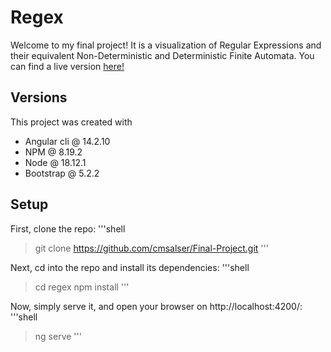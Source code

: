 # Regex

Welcome to my final project! It is a visualization of Regular Expressions and their equivalent Non-Deterministic and Deterministic Finite Automata.
You can find a live version [here!](https://cmsalser.github.io/Final-Project/)

## Versions

This project was created with 
- Angular cli @ 14.2.10
- NPM @ 8.19.2
- Node @ 18.12.1
- Bootstrap @ 5.2.2

## Setup

First, clone the repo:
'''shell
> git clone https://github.com/cmsalser/Final-Project.git
'''

Next, cd into the repo and install its dependencies:
'''shell
> cd regex
> npm install
'''

Now, simply serve it, and open your browser on http://localhost:4200/:
'''shell
> ng serve
'''
